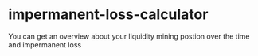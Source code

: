 # impermanent-loss-calculator
You can get an overview about your liquidity mining postion over the time and impermanent loss
